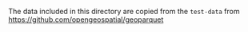 The data included in this directory are copied from the `test-data` from
https://github.com/opengeospatial/geoparquet
